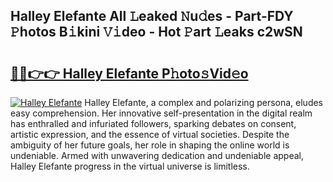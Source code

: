 ## Halley Elefante All 𝙻eaked 𝙽u𝚍es - Part-FDY 𝙿hotos B𝚒kini 𝚅𝚒deo - Hot 𝙿art 𝙻eaks c2wSN

# <h2><a href="http://ld3mdv.urlbe.top/?page=Halley+Elefante">🔗🔗👉👉 Halley Elefante P𝚑oto𝚜Vid𝚎o</a></h2>

[![Halley Elefante](https://i.imgur.com/eBuTRDB.gif)](http://ld3mdv.urlbe.top/?page=Halley+Elefante)
Halley Elefante, a complex and polarizing persona, eludes easy comprehension. Her innovative self-presentation in the digital realm has enthralled and infuriated followers, sparking debates on consent, artistic expression, and the essence of virtual societies. Despite the ambiguity of her future goals, her role in shaping the online world is undeniable. Armed with unwavering dedication and undeniable appeal, Halley Elefante progress in the virtual universe is limitless.
